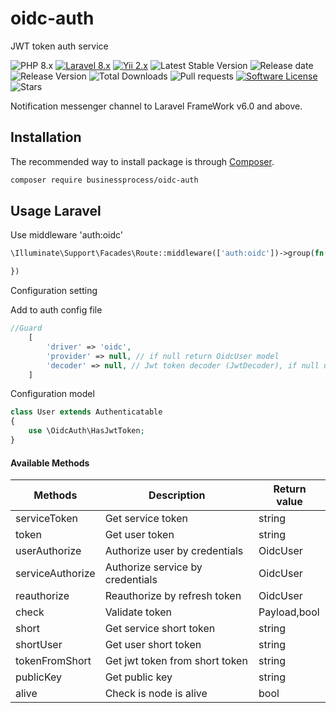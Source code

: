 # oidc-auth
JWT token auth service

![PHP 8.x](https://img.shields.io/badge/PHP-%5E8.0-blue)
[![Laravel 8.x](https://img.shields.io/badge/Laravel-8.x-orange.svg)](http://laravel.com)
[![Yii 2.x](https://img.shields.io/badge/Yii-2.x-orange)](https://www.yiiframework.com/doc/guide/2.0/ru)
![Latest Stable Version](https://poser.pugx.org/businessprocess/oidc-auth/v/stable)
![Release date](https://img.shields.io/github/release-date/businessprocess/oidc-auth)
![Release Version](https://img.shields.io/github/v/release/businessprocess/oidc-auth)
![Total Downloads](https://poser.pugx.org/businessprocess/oidc-auth/downloads)
![Pull requests](https://img.shields.io/bitbucket/pr/businessprocess/oidc-auth)
[![Software License](https://img.shields.io/badge/license-MIT-brightgreen.svg?style=plastic-square)](LICENSE)
![Stars](https://img.shields.io/github/stars/businessprocess/oidc-auth?style=social)

Notification messenger channel to Laravel FrameWork v6.0 and above.

## Installation
The recommended way to install package is through
[Composer](http://getcomposer.org).

```bash
composer require businessprocess/oidc-auth
```

## Usage Laravel

Use middleware 'auth:oidc'
```php
\Illuminate\Support\Facades\Route::middleware(['auth:oidc'])->group(fn() => {

})

```

Configuration setting

Add to auth config file
```php
//Guard
    [
        'driver' => 'oidc',
        'provider' => null, // if null return OidcUser model 
        'decoder' => null, // Jwt token decoder (JwtDecoder), if null use service decoder
    ]
```

Configuration model

```php
class User extends Authenticatable
{
    use \OidcAuth\HasJwtToken;
}
```


#### Available Methods

| Methods          | Description                      | Return value | 
|------------------|----------------------------------|--------------|
| serviceToken     | Get service token                | string       |
| token            | Get user token                   | string       |
| userAuthorize    | Authorize user by credentials    | OidcUser     |
| serviceAuthorize | Authorize service by credentials | OidcUser     |
| reauthorize      | Reauthorize by refresh token     | OidcUser     |
| check            | Validate token                   | Payload,bool |
| short            | Get service short token          | string       |
| shortUser        | Get user short token             | string       |
| tokenFromShort   | Get jwt token from short token   | string       |
| publicKey        | Get public key                   | string       |
| alive            | Check is node is alive           | bool         |
